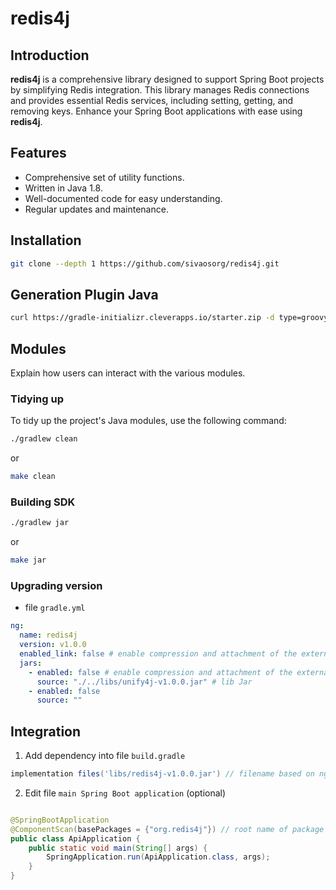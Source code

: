 # redis4j

## Introduction

**redis4j** is a comprehensive library designed to support Spring Boot projects by simplifying Redis integration. This
library manages Redis connections and provides essential Redis services, including setting, getting, and removing keys.
Enhance your Spring Boot applications with ease using **redis4j**.

## Features

- Comprehensive set of utility functions.
- Written in Java 1.8.
- Well-documented code for easy understanding.
- Regular updates and maintenance.

## Installation

```bash
git clone --depth 1 https://github.com/sivaosorg/redis4j.git
```

## Generation Plugin Java

```bash
curl https://gradle-initializr.cleverapps.io/starter.zip -d type=groovy-gradle-plugin  -d testFramework=testng -d projectName=redis4j -o redis4j.zip
```

## Modules

Explain how users can interact with the various modules.

### Tidying up

To tidy up the project's Java modules, use the following command:

```bash
./gradlew clean
```

or

```bash
make clean
```

### Building SDK

```bash
./gradlew jar
```

or

```bash
make jar
```

### Upgrading version

- file `gradle.yml`

```yaml
ng:
  name: redis4j
  version: v1.0.0
  enabled_link: false # enable compression and attachment of the external libraries
  jars:
    - enabled: false # enable compression and attachment of the external libraries
      source: "./../libs/unify4j-v1.0.0.jar" # lib Jar
    - enabled: false
      source: ""
```

## Integration

1. Add dependency into file `build.gradle`

```gradle
implementation files('libs/redis4j-v1.0.0.jar') // filename based on ng.name and ng.version
```

2. Edit file `main Spring Boot application` (optional)

```java

@SpringBootApplication
@ComponentScan(basePackages = {"org.redis4j"}) // root name of package wizard4j
public class ApiApplication {
    public static void main(String[] args) {
        SpringApplication.run(ApiApplication.class, args);
    }
}
```

